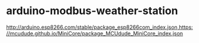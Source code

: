 # arduino-modbus-weather-station





















http://arduino.esp8266.com/stable/package_esp8266com_index.json,https://mcudude.github.io/MiniCore/package_MCUdude_MiniCore_index.json
